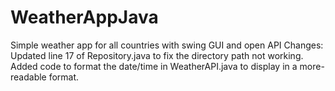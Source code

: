 # WeatherAppJava
Simple weather app for all countries with swing GUI and open API
Changes:
Updated line 17 of Repository.java to fix the directory path not working.
Added code to format the date/time in WeatherAPI.java to display in a more-readable format.

